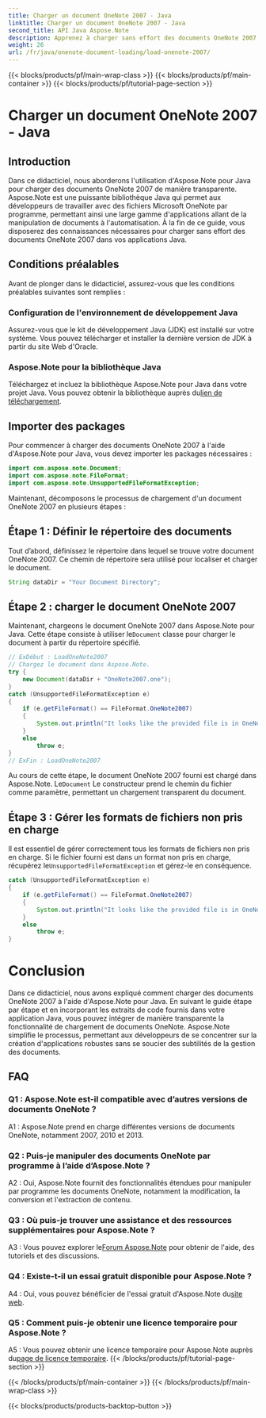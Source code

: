 ```yaml
---
title: Charger un document OneNote 2007 - Java
linktitle: Charger un document OneNote 2007 - Java
second_title: API Java Aspose.Note
description: Apprenez à charger sans effort des documents OneNote 2007 en Java à l'aide d'Aspose.Note. Élevez les capacités de votre application Java avec les fonctionnalités robustes d'Aspose.Note.
weight: 26
url: /fr/java/onenote-document-loading/load-onenote-2007/
---
```


{{< blocks/products/pf/main-wrap-class >}}
{{< blocks/products/pf/main-container >}}
{{< blocks/products/pf/tutorial-page-section >}}

# Charger un document OneNote 2007 - Java

## Introduction

Dans ce didacticiel, nous aborderons l'utilisation d'Aspose.Note pour Java pour charger des documents OneNote 2007 de manière transparente. Aspose.Note est une puissante bibliothèque Java qui permet aux développeurs de travailler avec des fichiers Microsoft OneNote par programme, permettant ainsi une large gamme d'applications allant de la manipulation de documents à l'automatisation. À la fin de ce guide, vous disposerez des connaissances nécessaires pour charger sans effort des documents OneNote 2007 dans vos applications Java.

## Conditions préalables

Avant de plonger dans le didacticiel, assurez-vous que les conditions préalables suivantes sont remplies :

### Configuration de l'environnement de développement Java

Assurez-vous que le kit de développement Java (JDK) est installé sur votre système. Vous pouvez télécharger et installer la dernière version de JDK à partir du site Web d'Oracle.

### Aspose.Note pour la bibliothèque Java

 Téléchargez et incluez la bibliothèque Aspose.Note pour Java dans votre projet Java. Vous pouvez obtenir la bibliothèque auprès du[lien de téléchargement](https://releases.aspose.com/note/java/).

## Importer des packages

Pour commencer à charger des documents OneNote 2007 à l'aide d'Aspose.Note pour Java, vous devez importer les packages nécessaires :

```java
import com.aspose.note.Document;
import com.aspose.note.FileFormat;
import com.aspose.note.UnsupportedFileFormatException;
```

Maintenant, décomposons le processus de chargement d'un document OneNote 2007 en plusieurs étapes :

## Étape 1 : Définir le répertoire des documents

Tout d’abord, définissez le répertoire dans lequel se trouve votre document OneNote 2007. Ce chemin de répertoire sera utilisé pour localiser et charger le document.

```java
String dataDir = "Your Document Directory";
```

## Étape 2 : charger le document OneNote 2007

 Maintenant, chargeons le document OneNote 2007 dans Aspose.Note pour Java. Cette étape consiste à utiliser le`Document` classe pour charger le document à partir du répertoire spécifié.

```java
// ExDébut : LoadOneNote2007
// Chargez le document dans Aspose.Note.
try {
    new Document(dataDir + "OneNote2007.one");
}
catch (UnsupportedFileFormatException e)
{
    if (e.getFileFormat() == FileFormat.OneNote2007)
    {
        System.out.println("It looks like the provided file is in OneNote 2007 format that is not supported.");
    }
    else
        throw e;
}
// ExFin : LoadOneNote2007
```

Au cours de cette étape, le document OneNote 2007 fourni est chargé dans Aspose.Note. Le`Document` Le constructeur prend le chemin du fichier comme paramètre, permettant un chargement transparent du document.

## Étape 3 : Gérer les formats de fichiers non pris en charge

 Il est essentiel de gérer correctement tous les formats de fichiers non pris en charge. Si le fichier fourni est dans un format non pris en charge, récupérez le`UnsupportedFileFormatException` et gérez-le en conséquence.

```java
catch (UnsupportedFileFormatException e)
{
    if (e.getFileFormat() == FileFormat.OneNote2007)
    {
        System.out.println("It looks like the provided file is in OneNote 2007 format that is not supported.");
    }
    else
        throw e;
}
```

# Conclusion

Dans ce didacticiel, nous avons expliqué comment charger des documents OneNote 2007 à l'aide d'Aspose.Note pour Java. En suivant le guide étape par étape et en incorporant les extraits de code fournis dans votre application Java, vous pouvez intégrer de manière transparente la fonctionnalité de chargement de documents OneNote. Aspose.Note simplifie le processus, permettant aux développeurs de se concentrer sur la création d'applications robustes sans se soucier des subtilités de la gestion des documents.

## FAQ

### Q1 : Aspose.Note est-il compatible avec d’autres versions de documents OneNote ?

A1 : Aspose.Note prend en charge différentes versions de documents OneNote, notamment 2007, 2010 et 2013.

### Q2 : Puis-je manipuler des documents OneNote par programme à l’aide d’Aspose.Note ?

A2 : Oui, Aspose.Note fournit des fonctionnalités étendues pour manipuler par programme les documents OneNote, notamment la modification, la conversion et l'extraction de contenu.

### Q3 : Où puis-je trouver une assistance et des ressources supplémentaires pour Aspose.Note ?

 A3 : Vous pouvez explorer le[Forum Aspose.Note](https://forum.aspose.com/c/note/28) pour obtenir de l'aide, des tutoriels et des discussions.

### Q4 : Existe-t-il un essai gratuit disponible pour Aspose.Note ?

 A4 : Oui, vous pouvez bénéficier de l'essai gratuit d'Aspose.Note du[site web](https://releases.aspose.com/).

### Q5 : Comment puis-je obtenir une licence temporaire pour Aspose.Note ?

 A5 : Vous pouvez obtenir une licence temporaire pour Aspose.Note auprès du[page de licence temporaire](https://purchase.aspose.com/temporary-license/).
{{< /blocks/products/pf/tutorial-page-section >}}

{{< /blocks/products/pf/main-container >}}
{{< /blocks/products/pf/main-wrap-class >}}

{{< blocks/products/products-backtop-button >}}
